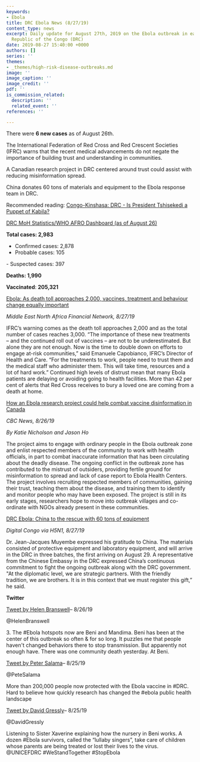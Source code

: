 ```yaml
---
keywords:
- Ebola
title: DRC Ebola News (8/27/19)
content_type: news
excerpt: Daily update for August 27th, 2019 on the Ebola outbreak in eastern Democratic
  Republic of the Congo (DRC)
date: 2019-08-27 15:40:00 +0000
authors: []
series: ''
themes:
- _themes/high-risk-disease-outbreaks.md
image: ''
image_caption: ''
image_credit: ''
pdf: ''
is_commission_related:
  description: ''
  related_event: ''
references: ''

---
```

There were **6 new cases** as of August 26th.

The International Federation of Red Cross and Red Crescent Societies (IFRC) warns that the recent medical advancements do not negate the importance of building trust and understanding in communities.

A Canadian research project in DRC centered around trust could assist with reducing misinformation spread.

China donates 60 tons of materials and equipment to the Ebola response team in DRC.

Recommended reading: [Congo-Kinshasa: DRC - Is President Tshisekedi a Puppet of Kabila?](https://allafrica.com/stories/201908270043.html)

[DRC MoH Statistics/WHO AFRO Dashboard (as of August 26)](https://who.maps.arcgis.com/apps/opsdashboard/index.html#/e70c3804f6044652bc37cce7d8fcef6c)

**Total cases: 2,983**  
 - Confirmed cases: 2,878  
 - Probable cases: 105

\- Suspected cases: 397

**Deaths: 1,990**

**Vaccinated**: **205,321**

[Ebola: As death toll approaches 2,000, vaccines, treatment and behaviour change equally important](https://menafn.com/1098931551/Ebola-As-death-toll-approaches-2000-vaccines-treatment-and-behaviour-change-equally-important)

_Middle East North Africa Financial Network, 8/27/19_

IFRC’s warning comes as the death toll approaches 2,000 and as the total number of cases reaches 3,000. “The importance of these new treatments – and the continued roll out of vaccines – are not to be underestimated. But alone they are not enough. Now is the time to double down on efforts to engage at-risk communities,” said Emanuele Capobianco, IFRC’s Director of Health and Care. “For the treatments to work, people need to trust them and the medical staff who administer them. This will take time, resources and a lot of hard work.” Continued high levels of distrust mean that many Ebola patients are delaying or avoiding going to health facilities. More than 42 per cent of alerts that Red Cross receives to bury a loved one are coming from a death at home.

[How an Ebola research project could help combat vaccine disinformation in Canada](https://www.cbc.ca/news/health/ebola-research-vaccine-public-health-1.5249602)

_CBC News, 8/26/19_

_By Katie Nicholson and Jason Ho_

The project aims to engage with ordinary people in the Ebola outbreak zone and enlist respected members of the community to work with health officials, in part to combat inaccurate information that has been circulating about the deadly disease. The ongoing conflict in the outbreak zone has contributed to the mistrust of outsiders, providing fertile ground for misinformation to spread and lack of case report to Ebola Health Centers. The project involves recruiting respected members of communities, gaining their trust, teaching them about the disease, and training them to identify and monitor people who may have been exposed. The project is still in its early stages, researchers hope to move into outbreak villages and co-ordinate with NGOs already present in these communities.

[DRC Ebola: China to the rescue with 60 tons of equipment](https://crofsblogs.typepad.com/h5n1/2019/08/drc-ebola-china-to-the-rescue-with-60-tons-of-equipment.html)

_Digital Congo via H5N1, 8/27/19_

Dr. Jean-Jacques Muyembe expressed his gratitude to China. The materials consisted of protective equipment and laboratory equipment, and will arrive in the DRC in three batches, the first arriving on August 29. A representative from the Chinese Embassy in the DRC expressed China’s continuous commitment to fight the ongoing outbreak along with the DRC government. "At the diplomatic level, we are strategic partners. With the friendly tradition, we are brothers. It is in this context that we must register this gift,” he said.

**Twitter**

[Tweet by Helen Branswell](https://twitter.com/HelenBranswell/status/1166171066215129089)– 8/26/19

@HelenBranswell

3\. The #Ebola hotspots now are Beni and Mandima. Beni has been at the center of this outbreak so often & for so long. It puzzles me that people haven't changed behaviors there to stop transmission. But apparently not enough have. There was one community death yesterday. At Beni.

[Tweet by Peter Salama](https://twitter.com/PeteSalama/status/1165544588133752832)– 8/25/19

@PeteSalama

More than 200,000 people now protected with the Ebola vaccine in #DRC. Hard to believe how quickly research has changed the #ebola public health landscape

[Tweet by David Gressly](https://twitter.com/DavidGressly/status/1165582319618596865)– 8/25/19

@DavidGressly

Listening to Sister Xaverine explaining how the nursery in Beni works. A dozen #Ebola survivors, called the “lullaby singers”, take care of children whose parents are being treated or lost their lives to the virus. @UNICEFDRC #WeStandTogether #StopEbola